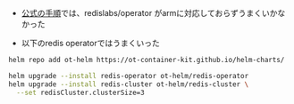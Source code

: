 
- [公式の手順](https://redis.io/docs/latest/operate/kubernetes/deployment/quick-start/)では、redislabs/operator がarmに対応しておらずうまくいかなかった

- 以下のredis operatorではうまくいった

```sh
helm repo add ot-helm https://ot-container-kit.github.io/helm-charts/

helm upgrade --install redis-operator ot-helm/redis-operator
helm upgrade --install redis-cluster ot-helm/redis-cluster \
  --set redisCluster.clusterSize=3
```
